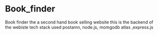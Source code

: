 # Book_finder
Book finder the a second hand book selling website 
this is the backend of the webiste 
tech stack used postamn, node.js, momgodb atlas ,express.js 
